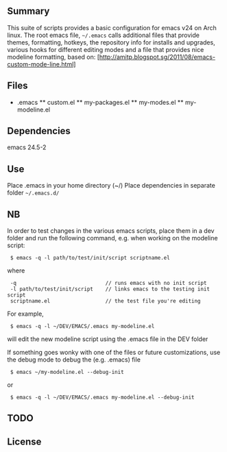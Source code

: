 ## Summary

  This suite of scripts provides a basic configuration for emacs v24 on
  Arch linux.  The root emacs file, `~/.emacs` calls additional files that
  provide themes, formatting, hotkeys, the repository info for installs
  and upgrades, various hooks for different editing modes and a file that
  provides nice modeline formatting, based on:
  [http://amitp.blogspot.sg/2011/08/emacs-custom-mode-line.html]

## Files

*    .emacs
**        custom.el
**        my-packages.el
**        my-modes.el
**        my-modeline.el

## Dependencies
emacs 24.5-2

## Use
Place .emacs in your home directory (~/)
Place dependencies in separate folder `~/.emacs.d/`


## NB
In order to test changes in the various emacs scripts, place them in
a dev folder and run the following command, e.g. when working on
the modeline script:
```
 $ emacs -q -l path/to/test/init/script scriptname.el
```
where
```
 -q                             // runs emacs with no init script
 -l path/to/test/init/script    // links emacs to the testing init script
 scriptname.el                  // the test file you're editing
```
For example,
```
 $ emacs -q -l ~/DEV/EMACS/.emacs my-modeline.el
```
will edit the new modeline script using the .emacs file in the DEV folder

If something goes wonky with one of the files or future customizations,
 use the debug mode to debug the (e.g. .emacs) file
```
 $ emacs ~/my-modeline.el --debug-init
```
or
```
 $ emacs -q -l ~/DEV/EMACS/.emacs my-modeline.el --debug-init
```

## TODO


## License
